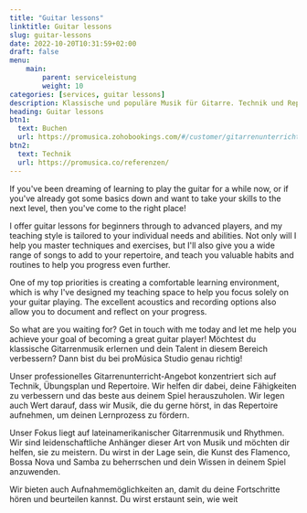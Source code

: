 ```yaml
---
title: "Guitar lessons"
linktitle: Guitar lessons
slug: guitar-lessons
date: 2022-10-20T10:31:59+02:00
draft: false
menu:
    main:
        parent: serviceleistung
        weight: 10
categories: [services, guitar lessons]
description: Klassische und populäre Musik für Gitarre. Technik und Repertoire.
heading: Guitar lessons
btn1:
  text: Buchen
  url: https://promusica.zohobookings.com/#/customer/gitarrenunterricht/
btn2:
  text: Technik
  url: https://promusica.co/referenzen/
---
```


If you've been dreaming of learning to play the guitar for a while now, or if you've already got some basics down and want to take your skills to the next level, then you've come to the right place!

I offer guitar lessons for beginners through to advanced players, and my teaching style is tailored to your individual needs and abilities. Not only will I help you master techniques and exercises, but I'll also give you a wide range of songs to add to your repertoire, and teach you valuable habits and routines to help you progress even further.

One of my top priorities is creating a comfortable learning environment, which is why I've designed my teaching space to help you focus solely on your guitar playing. The excellent acoustics and recording options also allow you to document and reflect on your progress.

So what are you waiting for? Get in touch with me today and let me help you achieve your goal of becoming a great guitar player!
Möchtest du klassische Gitarrenmusik erlernen und dein Talent in diesem Bereich verbessern? Dann bist du bei proMúsica Studio genau richtig!

Unser professionelles Gitarrenunterricht-Angebot konzentriert sich auf Technik, Übungsplan und Repertoire. Wir helfen dir dabei, deine Fähigkeiten zu verbessern und das beste aus deinem Spiel herauszuholen. Wir legen auch Wert darauf, dass wir Musik, die du gerne hörst, in das Repertoire aufnehmen, um deinen Lernprozess zu fördern.

Unser Fokus liegt auf lateinamerikanischer Gitarrenmusik und Rhythmen. Wir sind leidenschaftliche Anhänger dieser Art von Musik und möchten dir helfen, sie zu meistern. Du wirst in der Lage sein, die Kunst des Flamenco, Bossa Nova und Samba zu beherrschen und dein Wissen in deinem Spiel anzuwenden.

Wir bieten auch Aufnahmemöglichkeiten an, damit du deine Fortschritte hören und beurteilen kannst. Du wirst erstaunt sein, wie weit


